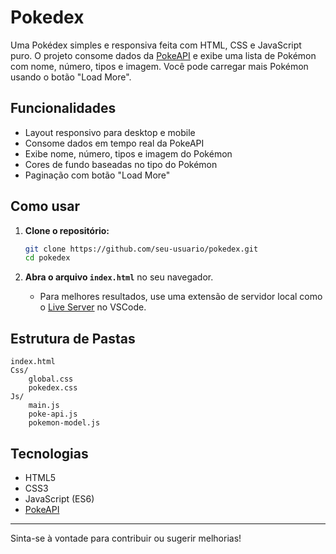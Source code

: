 # Pokedex

Uma Pokédex simples e responsiva feita com HTML, CSS e JavaScript puro. O projeto consome dados da [PokeAPI](https://pokeapi.co/) e exibe uma lista de Pokémon com nome, número, tipos e imagem. Você pode carregar mais Pokémon usando o botão "Load More".

## Funcionalidades

- Layout responsivo para desktop e mobile
- Consome dados em tempo real da PokeAPI
- Exibe nome, número, tipos e imagem do Pokémon
- Cores de fundo baseadas no tipo do Pokémon
- Paginação com botão "Load More"

## Como usar

1. **Clone o repositório:**
    ```sh
    git clone https://github.com/seu-usuario/pokedex.git
    cd pokedex
    ```

2. **Abra o arquivo `index.html`** no seu navegador.
   - Para melhores resultados, use uma extensão de servidor local como o [Live Server](https://marketplace.visualstudio.com/items?itemName=ritwickdey.LiveServer) no VSCode.

## Estrutura de Pastas

```
index.html
Css/
    global.css
    pokedex.css
Js/
    main.js
    poke-api.js
    pokemon-model.js
```

## Tecnologias

- HTML5
- CSS3
- JavaScript (ES6)
- [PokeAPI](https://pokeapi.co/)

---

Sinta-se à vontade para contribuir ou sugerir melhorias!
